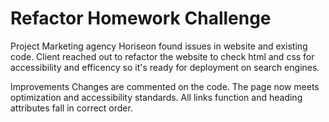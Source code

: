 # Refactor Homework Challenge
Project
Marketing agency Horiseon found issues in website and existing code. Client reached out to refactor the website to check html and css for accessibility and efficency so it's ready for deployment on search engines.

Improvements
Changes are commented on the code. The page now meets optimization and accessibility standards. All links function and heading attributes fall in correct order.
